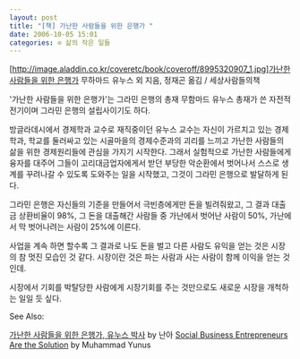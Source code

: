 ```yaml
---
layout: post
title: "[책] 가난한 사람들을 위한 은행가 "
date: 2006-10-05 15:01
categories: ⊙ 삶의 작은 일들
---
```


[[http://image.aladdin.co.kr/coveretc/book/coveroff/8995320907_1.jpg]가난한 사람들을 위한 은행가](http://www.aladdin.co.kr/shop/wproduct.aspx?ISBN=8995320907&partner=egloos)
 무하마드 유누스 외 지음, 정재곤 옮김 / 세상사람들의책

'가난한 사람들을 위한 은행가'는 그라민 은행의 총재 무함마드 유누스 총재가 쓴 자전적 전기이며 그라민 은행의 설립사이기도 하다.

방글라데시에서 경제학과 교수로 재직중이던 유누스 교수는 자신이 가르치고 있는 경제학과, 학교를 둘러싸고 있는 시골마을의 경제수준과의 괴리를 느끼고 가난한 사람들의 삶을 위한 경제원리들에 관심을 가지기 시작한다. 그래서 실험적으로 가난한 사람들에게 융자를 대주어 그들이 고리대금업자에게서 받던 부당한 악순환에서 벗어나서 스스로 생계를 꾸려나갈 수 있도록 도와주는 일을 시작했고, 그것이 그라민 은행으로 발달하게 된다.

그라민 은행은 자신들의 기준을 만들어서 극빈층에게만 돈을 빌려줘왔고, 그 결과 대출금 상환비율이 98%, 그 돈을 대출해간 사람들 중 가난에서 벗어난 사람이 50%, 가난에서 막 벗어나려는 사람이 25%에 이른다.

사업을 계속 하면 할수록 그 결과로 나도 돈을 벌고 다른 사람도 유익을 얻는 것은 시장의 참 멋진 모습인 것 같다.
시장이란 것은 파는 사람과 사는 사람이 함께 이익을 얻는 것인데.

시장에서 기회를 박탈당한 사람에게 시장기회를 주는 것만으로도 새로운 시장을 개척하는 일일 듯 싶다.


See Also:

[가난한 사람들을 위한 은행가, 유누스 박사](http://nanahome.egloos.com/230889) by 난아
[Social Business Entrepreneurs Are the Solution](http://www.grameen-info.org/bank/socialbusinessentrepreneurs.htm) by Muhammad Yunus

       
